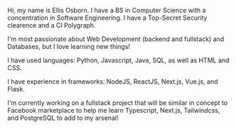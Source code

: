 Hi, my name is Ellis Osborn. I have a BS in Computer Science with a concentration in Software Engineering. I have a Top-Secret Security clearence and a CI Polygraph.

I'm most passionate about Web Development (backend and fullstack) and Databases, but I love learning new things!

I have used languages: Python, Javascript, Java, SQL, as well as HTML and CSS.

I have experience in frameworks: NodeJS, ReactJS, Next.js, Vue.js, and Flask.

I'm currently working on a fullstack project that will be similar in concept to Facebook marketplace to help me learn Typescript, Next.js, Tailwindcss, and PostgreSQL to add to my arsenal!
